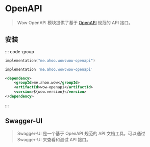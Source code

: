 # OpenAPI

> Wow OpenAPI 模块提供了基于 [OpenAPI](https://swagger.io/specification/) 规范的 API 接口。

## 安装

::: code-group
```kotlin [Gradle(Kotlin)]
implementation("me.ahoo.wow:wow-openapi")
```
```groovy [Gradle(Groovy)]
implementation 'me.ahoo.wow:wow-openapi'
```
```xml [Maven]
<dependency>
    <groupId>me.ahoo.wow</groupId>
    <artifactId>wow-openapi</artifactId>
    <version>${wow.version}</version>
</dependency>
```
:::

## Swagger-UI

> Swagger-UI 是一个基于 OpenAPI 规范的 API 文档工具，可以通过 Swagger-UI 来查看和测试 API 接口。

